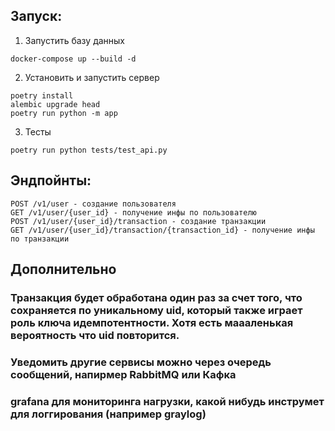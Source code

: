 ## Запуск:
1) Запустить базу данных
```
docker-compose up --build -d
```
2) Установить и запустить сервер
```
poetry install
alembic upgrade head
poetry run python -m app
```
3) Тесты
```
poetry run python tests/test_api.py
```

## Эндпойнты:
```
POST /v1/user - создание пользователя
GET /v1/user/{user_id} - получение инфы по пользователю
POST /v1/user/{user_id}/transaction - создание транзакции
GET /v1/user/{user_id}/transaction/{transaction_id} - получение инфы по транзакции
```

## Дополнительно
### Транзакция будет обработана один раз за счет того, что сохраняется по уникальному uid, который также играет роль ключа идемпотентности. Хотя есть маааленькая вероятность что uid повторится.
### Уведомить другие сервисы можно через очередь сообщений, напирмер RabbitMQ или Кафка
### grafana для мониторинга нагрузки, какой нибудь инструмет для логгирования (например graylog)
